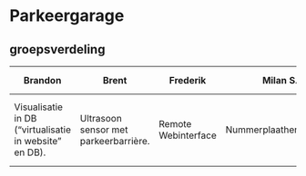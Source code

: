 # Parkeergarage

## groepsverdeling
|Brandon|Brent|Frederik|Milan S.|Gedeelde taken|
|---|---|---|---|---|
|Visualisatie in DB (“virtualisatie in website” en DB).|Ultrasoon sensor met parkeerbarrière. |Remote Webinterface|Nummerplaatherkenning. |Push message uitsturen wanneer 4 parkeerplaatsen vol zijn (LDR + Push). |

